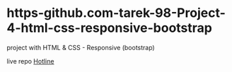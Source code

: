 # https-github.com-tarek-98-Project-4-html-css-responsive-bootstrap
project with HTML &amp; CSS - Responsive (bootstrap)

live repo <a href="https://tarek-98.github.io/Project-4-html-css-responsive-bootstrap-/">Hotline</a>
